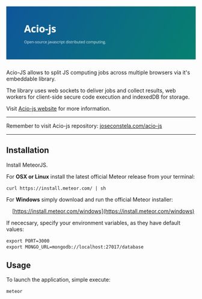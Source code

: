 # ![acio-js](public/header.jpg)

Acio-JS allows to split JS computing jobs across multiple browsers via it's embeddable library.

The library uses web sockets to deliver jobs and collect results, web workers for client-side secure code execution and indexedDB for storage.

Visit [Acio-js website](https://joseconstela.github.io/acio-js/) for more information.

<hr>

Remember to visit Acio-js repository: [joseconstela.com/acio-js](http://joseconstela.com/acio-js)

<hr>

## Installation
Install MeteorJS.

For __OSX or Linux__ install the latest official Meteor release from your terminal:

    curl https://install.meteor.com/ | sh

For __Windows__ simply download and run the official Meteor installer:

&nbsp;&nbsp;&nbsp;&nbsp;[https://install.meteor.com/windows](https://install.meteor.com/windows)

If nececsary, specify your environment variables, as they have default values:

    export PORT=3000
    export MONGO_URL=mongodb://localhost:27017/database

## Usage
To launch the application, simple execute:

    meteor
